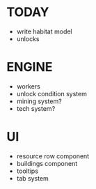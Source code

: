 # TODAY
- write habitat model
- unlocks

# ENGINE
- workers
- unlock condition system
- mining system?
- tech system?

# UI
- resource row component
- buildings component
- tooltips
- tab system
